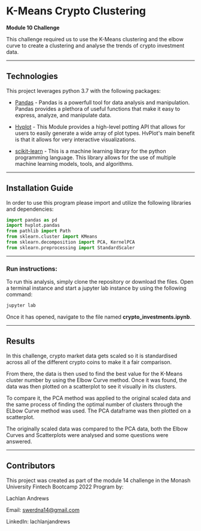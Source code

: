 # K-Means Crypto Clustering
**Module 10 Challenge**

This challenge required us to use the K-Means clustering and the elbow curve to create a clustering and analyse the trends of crypto investment data.

---

## Technologies

This project leverages python 3.7 with the following packages:

* [Pandas](https://github.com/google/pandas) - Pandas is a powerfull tool for data analysis and manipulation. Pandas provides a plethora of useful functions that make it easy to express, analyze, and manipulate data.

* [Hvplot](https://github.com/google/hvplot) - This Module provides a high-level potting API that allows for users to easily generate a wide array of plot types. HvPlot's main benefit is that it allows for very interactive visualizations.

* [scikit-learn](https://scikit-learn.org/stable/) - This is a machine learning library for the python programming language. This library allows for the use of multiple machine learning models, tools, and algorithms.

---

## Installation Guide

In order to use this program please import and utilize the following libraries and dependencies: 

```python
import pandas as pd
import hvplot.pandas
from pathlib import Path
from sklearn.cluster import KMeans
from sklearn.decomposition import PCA, KernelPCA
from sklearn.preprocessing import StandardScaler
```

---  

### **Run instructions:**
To run this analysis, simply clone the repository or download the files. Open a terminal instance and start a jupyter lab instance by using the following command:
```python
jupyter lab
```
Once it has opened, navigate to the file named **crypto_investments.ipynb**.

---

## Results

In this challenge, crypto market data gets scaled so it is standardised across all of the different crypto coins to make it a fair comparison.

From there, the data is then used to find the best value for the K-Means cluster number by using the Elbow Curve method.
Once it was found, the data was then plotted on a scatterplot to see it visually in its clusters.

To compare it, the PCA method was applied to the original scaled data and the same process of finding the optimal number of clusters through the ELbow Curve method was used.
The PCA dataframe was then plotted on a scatterplot.

The originally scaled data was compared to the PCA data, both the Elbow Curves and Scatterplots were analysed and some questions were answered.

---

## Contributors

This project was created as part of the module 14 challenge in the Monash University Fintech Bootcamp 2022 Program by:

Lachlan Andrews

Email: swerdna14@gmail.com

LinkedIn: lachlanjandrews
